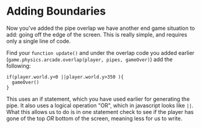 Adding Boundaries
=================
Now you've added the pipe overlap we have another end game situation to add: going off the edge of the screen. This is really simple, and requires only a single line of code.



Find your `function update()` and under the overlap code you added earlier (`game.physics.arcade.overlap(player, pipes, gameOver)`) add the following:
```
if(player.world.y<0 ||player.world.y>350 ){
  gameOver()
}
```
This uses an if statement, which you have used earlier for generating the pipe. It also uses a logical operation "OR", which in javascript looks like `||`. What this allows us to do is in one statement check to see if the player has gone of the top *OR* bottom of the screen, meaning less for us to write.
